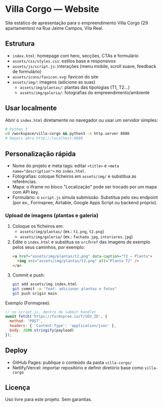 # Villa Corgo — Website

Site estático de apresentação para o empreendimento Villa Corgo (29 apartamentos) na Rua Jaime Campos, Vila Real.

## Estrutura

- `index.html`: homepage com hero, secções, CTAs e formulário
- `assets/css/styles.css`: estilos base e responsivos
- `assets/js/script.js`: interações (menu mobile, scroll suave, feedback de formulário)
- `assets/icons/favicon.svg`: favicon do site
- `assets/img/`: imagens (adicione as suas)
  - `assets/img/plantas/`: plantas das tipologias (T1, T2...)
  - `assets/img/galeria/`: fotografias do empreendimento/ambiente

## Usar localmente

Abrir o `index.html` diretamente no navegador ou usar um servidor simples:

```bash
# Python 3
cd /workspace/villa-corgo && python3 -m http.server 8080
# Depois abra http://localhost:8080
```

## Personalização rápida

- Nome do projeto e meta tags: editar `<title>` e `<meta name="description">` no `index.html`.
- Fotografias: coloque ficheiros em `assets/img/` e substitua as referências.
- Mapa: o iframe no bloco "Localização" pode ser trocado por um mapa com API key.
- Formulário: o `script.js` simula submissão. Substitua pelo seu endpoint (por ex., Formspree, Airtable, Google Apps Script ou backend próprio).

### Upload de imagens (plantas e galeria)

1. Coloque os ficheiros em:
   - `assets/img/plantas/` (ex.: `t1.png`, `t2.png`)
   - `assets/img/galeria/` (ex.: `fachada.jpg`, `interiores.jpg`)
2. Edite o `index.html` e substitua os `src`/`href` das imagens de exemplo pelos seus caminhos, por exemplo:
   ```html
   <a href="assets/img/plantas/t2.png" data-caption="T2 — Planta">
     <img src="assets/img/plantas/t2.png" alt="Planta T2" />
   </a>
   ```
3. Commit e push:
   ```bash
   git add assets/img index.html
   git commit -m "feat: adicionar plantas e fotos"
   git push origin main
   ```

Exemplo (Formspree):
```js
// no script.js, dentro do submit handler
await fetch('https://formspree.io/f/SEU_ID', {
  method: 'POST',
  headers: { 'Content-Type': 'application/json' },
  body: JSON.stringify(payload)
});
```

## Deploy

- GitHub Pages: publique o conteúdo da pasta `villa-corgo/`
- Netlify/Vercel: importar repositório e definir diretório base como `villa-corgo`

## Licença

Uso livre para este projeto. Sem garantias.